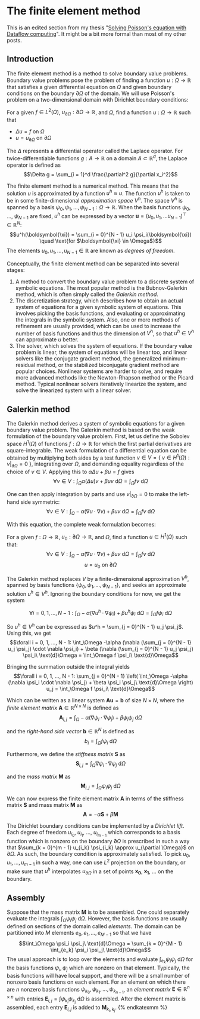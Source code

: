 ﻿# The finite element method

This is an edited section from my thesis "[Solving Poisson's equation with Dataflow computing](http://resolver.tudelft.nl/uuid:c5dfd1d4-6494-47e9-90d9-486d2a7b26b3)". It might be a bit more formal than most of my other posts.

## Introduction

The finite element method is a method to solve boundary value problems. Boundary value problems pose the problem of finding a function $u : \Omega \rightarrow \mathbb{R}$ that satisfies a given differential equation on $\Omega$ and given boundary conditions on the boundary $\partial \Omega$ of the domain. We will use Poisson's problem on a two-dimensional domain with Dirichlet boundary conditions:

 For a given $f \in L^2(\Omega)$, $u_{\partial \Omega} : \partial \Omega \rightarrow \mathbb{R}$, and $\Omega$, find a function $u : \Omega \rightarrow \mathbb{R}$ such that

 - $\Delta u = f$ on $\Omega$
 - $u = u_{\partial \Omega}$ on $\partial \Omega$

The $\Delta$ represents a differential operator called the Laplace operator. For twice-differentiable functions $g : A \rightarrow \mathbb{R}$ on a domain $A \subset \mathbb{R}^d$, the Laplace operator is defined as
$$\Delta g = \sum_{i = 1}^d \frac{\partial^2 g}{\partial x_i^2}$$

The finite element method is a numerical method. This means that the solution $u$ is approximated by a function $u^h \approx u$. The function $u^h$ is taken to be in some finite-dimensional *approximation space* $V^h$. The space $V^h$ is spanned by a basis $\psi_0, \psi_1, ..., \psi_{N - 1} : \Omega \rightarrow \mathbb{R}$. When the basis functions $\psi_0$, ..., $\psi_{N - 1}$ are fixed, $u^h$ can be expressed by a vector $\mathbf{u} = (u_0, u_1, ... u_{N - 1})^\top \in \mathbb{R}^N$:
$$u^h(\boldsymbol{\xi}) = \sum_{i = 0}^{N - 1} u_i \psi_i(\boldsymbol{\xi}) \quad \text{for $\boldsymbol{\xi} \in \Omega$}$$
The elements $u_0, u_1, ..., u_{N - 1} \in \mathbb{R}$ are known as *degrees of freedom*.

Conceptually, the finite element method can be separated into several stages:
1. A method to convert the boundary value problem to a discrete system of symbolic equations. The most popular method is the Bubnov-Galerkin method, which is often simply called the *Galerkin method*.
2. The discretization strategy, which describes how to obtain an actual system of equations for a given symbolic system of equations. This involves picking the basis functions, and evaluating or approximating the integrals in the symbolic system. Also, one or more methods of refinement are usually provided, which can be used to increase the number of basis functions and thus the dimension of $V^h$, so that $u^h \in V^h$ can approximate $u$ better.
3. The solver, which solves the system of equations. If the boundary value problem is linear, the system of equations will be linear too, and linear solvers like the conjugate gradient method, the generalized minimum-residual method, or the stabilized biconjugate gradient method are popular choices. Nonlinear systems are harder to solve, and require more advanced methods like the Newton-Rhapson method or the Picard method. Typical nonlinear solvers iteratively linearize the system, and solve the linearized system with a linear solver.


## Galerkin method

The Galerkin method derives a system of symbolic equations for a given boundary value problem. The Galerkin method is based on the weak formulation of the boundary value problem. First, let us define the Sobolev space $H^1(\Omega)$ of functions $f : \Omega \rightarrow \mathbb{R}$ for which the first partial derivatives are square-integrable. The weak formulation of a differential equation can be obtained by multiplying both sides by a test function $v \in V = \{\ v \in H^1(\Omega) : v|_{\partial \Omega} = 0\ \}$, integrating over $\Omega$, and demanding equality regardless of the choice of $v \in V$. Applying this to $\alpha \Delta u + \beta u = f$ gives
$$\forall v \in V: \int_\Omega \alpha(\Delta u)v + \beta uv\ \text{d}\Omega = \int_\Omega f v\ \text{d}\Omega$$

One can then apply integration by parts and use $v|_{\partial \Omega} = 0$ to make the left-hand side symmetric:
$$\forall v \in V: \int_\Omega -\alpha (\nabla u \cdot \nabla v) + \beta u v\ \text{d}\Omega = \int_\Omega f v\ \text{d}\Omega$$

With this equation, the complete weak formulation becomes:

For a given $f : \Omega \rightarrow \mathbb{R}$, $u_0 : \partial \Omega \rightarrow \mathbb{R}$, and $\Omega$, find a function $u \in H^1(\Omega)$ such that:
$$\forall v \in V: \int_\Omega -\alpha (\nabla u \cdot \nabla v) + \beta u v\ \text{d}\Omega = \int_\Omega f v\ \text{d}\Omega$$
$$u = u_0 \text{ on } \partial \Omega$$

The Galerkin method replaces $V$ by a finite-dimensional approximation $V^h$, spanned by basis functions $\{ \psi_0, \psi_1, ..., \psi_{N - 1} \}$, and seeks an approximate solution $u^h \in V^h$. Ignoring the boundary conditions for now, we get the system

$$\forall i = 0, 1, ..., N - 1: \int_\Omega -\alpha (\nabla u^h \cdot \nabla \psi_i) + \beta u^h \psi_i\ \text{d}\Omega = \int_\Omega f \psi_i\ \text{d}\Omega$$

So $u^h \in V^h$ can be expressed as $u^h = \sum_{j = 0}^{N - 1} u_j \psi_j$. Using this, we get
$$\forall i = 0, 1, ..., N - 1: \int_\Omega -\alpha (\nabla (\sum_{j = 0}^{N - 1} u_j \psi_j) \cdot \nabla \psi_i) + \beta (\nabla (\sum_{j = 0}^{N - 1} u_j \psi_j) \psi_i\ \text{d}\Omega = \int_\Omega f \psi_i\ \text{d}\Omega$$

Bringing the summation outside the integral yields
$$\forall i = 0, 1, ..., N - 1: \sum_{j = 0}^{N - 1} \left( \int_\Omega -\alpha (\nabla \psi_i \cdot \nabla \psi_j) + \beta \psi_i \psi_j\ \text{d}\Omega \right) u_j = \int_\Omega f \psi_i\ \text{d}\Omega$$

Which can be written as a linear system $\mathbf{A} \mathbf{u} = \mathbf{b}$ of size $N \times N$, where the *finite element matrix* $\mathbf{A} \in \mathbb{R}^{N \times N}$ is defined as
$$\mathbf{A}_{i, j} = \int_\Omega -\alpha (\nabla \psi_i \cdot \nabla \psi_j) + \beta \psi_i \psi_j\ \text{d}\Omega$$

and the *right-hand side vector* $\mathbf{b} \in \mathbb{R}^N$ is defined as
$$b_i = \int_\Omega f \psi_i\ \text{d}\Omega$$

Furthermore, we define the *stiffness matrix* $\mathbf{S}$ as
$$\mathbf{S}_{i, j} = \int_\Omega \nabla \psi_i \cdot \nabla \psi_j\ \text{d}\Omega$$

and the *mass matrix* $\mathbf{M}$ as
$$\mathbf{M}_{i, j} = \int_\Omega \psi_i \psi_j\ \text{d}\Omega$$

We can now express the finite element matrix $\mathbf{A}$ in terms of the stiffness matrix $\mathbf{S}$ and mass matrix $\mathbf{M}$ as
$$\mathbf{A} = -\alpha \mathbf{S} + \beta \mathbf{M}$$

The Dirichlet boundary conditions can be implemented by a *Dirichlet lift*. Each degree of freedom $u_{i_0}$, $u_{i_1}$, ..., $u_{i_{m - 1}}$ which corresponds to a basis function which is nonzero on the boundary $\partial \Omega$ is prescribed in such a way that $\sum_{k = 0}^{m - 1} u_{i_k} \psi_{i_k} \approx u_{\partial \Omega}$ on $\partial \Omega$. As such, the boundary condition is approximately satisfied. To pick $u_0, u_1, ..., u_{m - 1}$ in such a way, one can use $L^2$ projection on the boundary, or make sure that $u^h$ interpolates $u_{\partial \Omega}$ in a set of points $\mathbf{x_0}$, $\mathbf{x_1}$, ... on the boundary.


## Assembly

Suppose that the mass matrix $\mathbf{M}$ is to be assembled. One could separately evaluate the integrals $\int_\Omega \psi_i \psi_j\ \text{d}\Omega$. However, the basis functions are usually defined on sections of the domain called *elements*. The domain can be partitioned into $M$ elements $e_0, e_1, ..., e_{M - 1}$ so that we have
$$\int_\Omega \psi_i \psi_j\ \text{d}\Omega = \sum_{k = 0}^{M - 1} \int_{e_k} \psi_i \psi_j\ \text{d}\Omega$$
The usual approach is to loop over the elements and evaluate $\int_{e_k} \psi_i \psi_j\ \text{d}\Omega$ for the basis functions $\psi_i, \psi_j$ which are nonzero on that element. Typically, the basis functions will have local support, and there will be a small number of nonzero basis functions on each element. For an element on which there are $n$ nonzero basis functions $\psi_{k_0}, \psi_{k_1}, ..., \psi_{k_{n - 1}}$, an *element matrix* $\mathbf{E} \in \mathbb{R}^{n \times n}$ with entries $\mathbf{E}_{i, j} = \int \psi_{k_i} \psi_{k_j}\ \text{d}\Omega$ is assembled. After the element matrix is assembled, each entry $\mathbf{E}_{i, j}$ is added to $\mathbf{M}_{k_i, k_j}$.
{% endkatexmm %}
